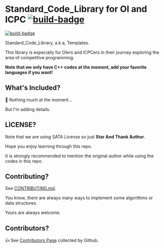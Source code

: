# Standard_Code_Library for OI and ICPC [![build-badge]][repo-link]

[![build-badge]][repo-link]

[build-badge]: https://img.shields.io/badge/Google%20Hosts-Telegram-brightgreen.svg?style=flat-square

[repo-link]: https://github.com/Ir1d/Standard_Code_Library

Standard_Code_Library, a.k.a, Templates.

This library is especially for OIers and ICPCers in their journey exploring the area of competitive programming.

**Note that we only have C++ codes at the moment, add your favorite languages if you want!**

## What's Included?

:triangular_flag_on_post: Nothing much at the moment...

But I'm adding details.

## LICENSE?

Note that we are using SATA License so just **Star And Thank Author**.

Hope you enjoy learning through this repo.

It is strongly recommended to mention the original author while using the codes in this repo.

## Contributing?

See [CONTRIBUTING.md](CONTRIBUTING.md).

You know, there are always many ways to implement some algorithms or data structures.

Yours are always welcome.

## Contributors?

:+1: See [Contributors Page](https://github.com/24OI/Standard_Code_Library/graphs/contributors) collected by Github.
